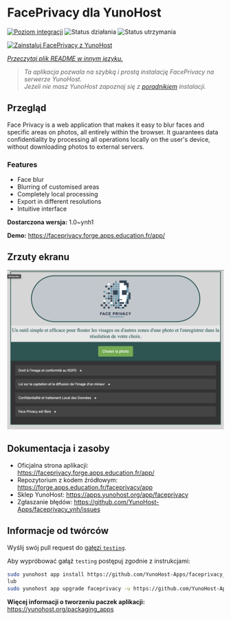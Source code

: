 <!--
To README zostało automatycznie wygenerowane przez <https://github.com/YunoHost/apps/tree/master/tools/readme_generator>
Nie powinno być ono edytowane ręcznie.
-->

# FacePrivacy dla YunoHost

[![Poziom integracji](https://apps.yunohost.org/badge/integration/faceprivacy)](https://ci-apps.yunohost.org/ci/apps/faceprivacy/)
![Status działania](https://apps.yunohost.org/badge/state/faceprivacy)
![Status utrzymania](https://apps.yunohost.org/badge/maintained/faceprivacy)

[![Zainstaluj FacePrivacy z YunoHost](https://install-app.yunohost.org/install-with-yunohost.svg)](https://install-app.yunohost.org/?app=faceprivacy)

*[Przeczytaj plik README w innym języku.](./ALL_README.md)*

> *Ta aplikacja pozwala na szybką i prostą instalację FacePrivacy na serwerze YunoHost.*  
> *Jeżeli nie masz YunoHost zapoznaj się z [poradnikiem](https://yunohost.org/install) instalacji.*

## Przegląd

Face Privacy is a web application that makes it easy to blur faces and specific areas on photos, all entirely within the browser. It guarantees data confidentiality by processing all operations locally on the user's device, without downloading photos to external servers.

### Features

- Face blur
- Blurring of customised areas
- Completely local processing
- Export in different resolutions 
- Intuitive interface


**Dostarczona wersja:** 1.0~ynh1

**Demo:** <https://faceprivacy.forge.apps.education.fr/app/>

## Zrzuty ekranu

![Zrzut ekranu z FacePrivacy](./doc/screenshots/screenshot.png)

## Dokumentacja i zasoby

- Oficjalna strona aplikacji: <https://faceprivacy.forge.apps.education.fr/app/>
- Repozytorium z kodem źródłowym: <https://forge.apps.education.fr/faceprivacy/app>
- Sklep YunoHost: <https://apps.yunohost.org/app/faceprivacy>
- Zgłaszanie błędów: <https://github.com/YunoHost-Apps/faceprivacy_ynh/issues>

## Informacje od twórców

Wyślij swój pull request do [gałęzi `testing`](https://github.com/YunoHost-Apps/faceprivacy_ynh/tree/testing).

Aby wypróbować gałąź `testing` postępuj zgodnie z instrukcjami:

```bash
sudo yunohost app install https://github.com/YunoHost-Apps/faceprivacy_ynh/tree/testing --debug
lub
sudo yunohost app upgrade faceprivacy -u https://github.com/YunoHost-Apps/faceprivacy_ynh/tree/testing --debug
```

**Więcej informacji o tworzeniu paczek aplikacji:** <https://yunohost.org/packaging_apps>
